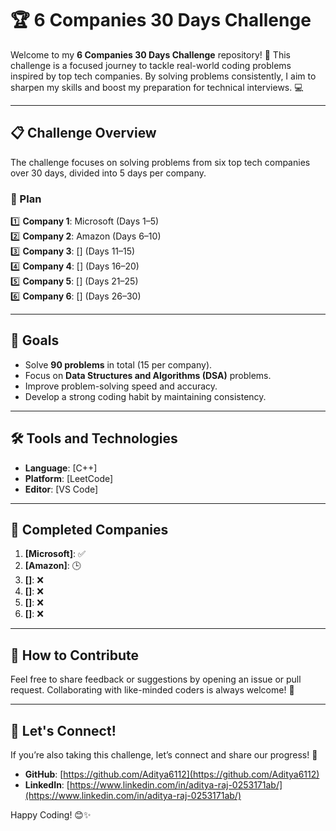 # 🏆 6 Companies 30 Days Challenge  

Welcome to my **6 Companies 30 Days Challenge** repository! 🚀 This challenge is a focused journey to tackle real-world coding problems inspired by top tech companies. By solving problems consistently, I aim to sharpen my skills and boost my preparation for technical interviews. 💻  

---

## 📋 Challenge Overview  

The challenge focuses on solving problems from six top tech companies over 30 days, divided into 5 days per company.  

### 📅 Plan  
1️⃣ **Company 1**: Microsoft (Days 1–5)  
2️⃣ **Company 2**: Amazon (Days 6–10)  
3️⃣ **Company 3**: [] (Days 11–15)  
4️⃣ **Company 4**: [] (Days 16–20)  
5️⃣ **Company 5**: [] (Days 21–25)  
6️⃣ **Company 6**: [] (Days 26–30)  

---

## 🌟 Goals  

- Solve **90 problems** in total (15 per company).  
- Focus on **Data Structures and Algorithms (DSA)** problems.  
- Improve problem-solving speed and accuracy.  
- Develop a strong coding habit by maintaining consistency.  

---

## 🛠️ Tools and Technologies  

- **Language**: [C++]  
- **Platform**: [LeetCode]  
- **Editor**: [VS Code]  

---

## 🏅 Completed Companies  

1. **[Microsoft]**: ✅
2. **[Amazon]**: 🕒
3. **[]**: ❌  
4. **[]**: ❌  
5. **[]**: ❌  
6. **[]**: ❌  

---

## 📝 How to Contribute  

Feel free to share feedback or suggestions by opening an issue or pull request. Collaborating with like-minded coders is always welcome! 🎉   

---

## 🎉 Let's Connect!  

If you’re also taking this challenge, let’s connect and share our progress! 🌟  

- **GitHub**: [https://github.com/Aditya6112](https://github.com/Aditya6112)  
- **LinkedIn**: [https://www.linkedin.com/in/aditya-raj-0253171ab/](https://www.linkedin.com/in/aditya-raj-0253171ab/)  

Happy Coding! 😊✨  
